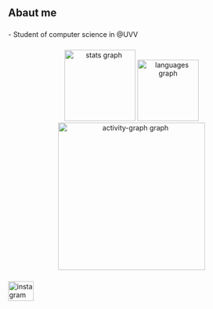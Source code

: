 <h2 align="left">Abaut me</h2>

###

<p align="left">- Student of computer science in @UVV</p>

###

<div align="center">
  <img src="https://github-readme-stats.vercel.app/api?username=HIkaro19&hide_title=false&hide_rank=false&show_icons=true&include_all_commits=true&count_private=true&disable_animations=false&theme=gruvbox_light&locale=en&hide_border=false&order=1" height="145" alt="stats graph"  />
  <img src="https://github-readme-stats.vercel.app/api/top-langs?username=HIkaro19&locale=en&hide_title=false&layout=compact&card_width=320&langs_count=5&theme=gruvbox_light&hide_border=true&order=2" height="125" alt="languages graph"  />
  <img src="https://github-readme-activity-graph.vercel.app/graph?username=HIkaro19&radius=16&theme=gruvbox&area=true&order=5&hide_border=false&hide_title=false" height="300" alt="activity-graph graph"  />
</div>

###

<div align="left">
  <a href="https://www.instagram.com/hikaro_lz/" target="_blank">
    <img src="https://raw.githubusercontent.com/maurodesouza/profile-readme-generator/master/src/assets/icons/social/instagram/default.svg" width="52" height="40" alt="instagram logo"  />
  </a>
</div>

###
